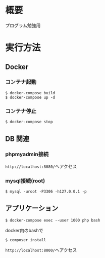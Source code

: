 # 概要
プログラム勉強用
# 実行方法
## Docker
### コンテナ起動
```
$ docker-compose build
$ docker-compose up -d
```
### コンテナ停止
```
$ docker-compose stop
```
## DB 関連
### phpmyadmin接続
`http://localhost:8080/`へアクセス
### mysql接続(root)
```
$ mysql -uroot -P3306 -h127.0.0.1 -p
```
## アプリケーション
```
$ docker-compose exec --user 1000 php bash
```
docker内のbashで
```
$ composer install
```
`http://localhost:8000/`へアクセス
